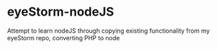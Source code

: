 # eyeStorm-nodeJS
Attempt to learn nodeJS through copying existing functionality from my eyeStorm repo, converting PHP to node
